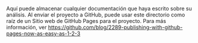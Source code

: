 Aquí puede almacenar cualquier documentación que haya escrito sobre su análisis.
Al enviar el proyecto a GitHub, puede usar este directorio como raíz de un
Sitio web de GitHub Pages para el proyecto. Para más información, ver
https://github.com/blog/2289-publishing-with-github-pages-now-as-easy-as-1-2-3
